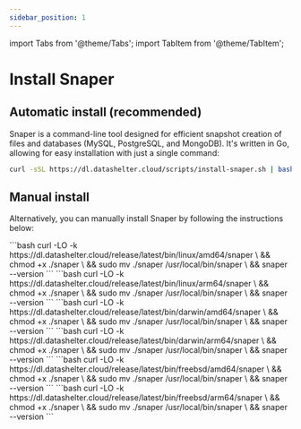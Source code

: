 ```yaml
---
sidebar_position: 1
---
```


import Tabs from '@theme/Tabs';
import TabItem from '@theme/TabItem';

# Install Snaper

## Automatic install (recommended)
Snaper is a command-line tool designed for efficient snapshot creation of files and databases (MySQL, PostgreSQL, and MongoDB). It's written in Go, allowing for easy installation with just a single command:

```bash
curl -sSL https://dl.datashelter.cloud/scripts/install-snaper.sh | bash
```

## Manual install

Alternatively, you can manually install Snaper by following the instructions below:

<Tabs groupId="operating-systems">
  <TabItem value="linux" label="Linux" default>
    <Tabs groupId="arch" defaultValue="amd64">
        <TabItem value="amd64" label="amd64">
            ```bash
            curl -LO -k https://dl.datashelter.cloud/release/latest/bin/linux/amd64/snaper \
            && chmod +x ./snaper \
            && sudo mv ./snaper /usr/local/bin/snaper \
            && snaper --version
            ```
        </TabItem>
        <TabItem value="arm64" label="arm64">
            ```bash
            curl -LO -k https://dl.datashelter.cloud/release/latest/bin/linux/arm64/snaper \
            && chmod +x ./snaper \
            && sudo mv ./snaper /usr/local/bin/snaper \
            && snaper --version
            ```
        </TabItem>
    </Tabs>
  </TabItem>
  <TabItem value="darwin" label="Darwin">
      <Tabs groupId="arch" defaultValue="amd64">
        <TabItem value="amd64" label="amd64">
            ```bash
            curl -LO -k https://dl.datashelter.cloud/release/latest/bin/darwin/amd64/snaper \
            && chmod +x ./snaper \
            && sudo mv ./snaper /usr/local/bin/snaper \
            && snaper --version
            ```
        </TabItem>
        <TabItem value="arm64" label="arm64">
            ```bash
            curl -LO -k https://dl.datashelter.cloud/release/latest/bin/darwin/arm64/snaper \
            && chmod +x ./snaper \
            && sudo mv ./snaper /usr/local/bin/snaper \
            && snaper --version
            ```
        </TabItem>
    </Tabs>
  </TabItem>
  <TabItem value="freebsd" label="FreeBSD">
      <Tabs groupId="arch" defaultValue="amd64">
        <TabItem value="amd64" label="amd64">
            ```bash
            curl -LO -k https://dl.datashelter.cloud/release/latest/bin/freebsd/amd64/snaper \
            && chmod +x ./snaper \
            && sudo mv ./snaper /usr/local/bin/snaper \
            && snaper --version
            ```
        </TabItem>
        <TabItem value="arm64" label="arm64">
            ```bash
            curl -LO -k https://dl.datashelter.cloud/release/latest/bin/freebsd/arm64/snaper \
            && chmod +x ./snaper \
            && sudo mv ./snaper /usr/local/bin/snaper \
            && snaper --version
            ```
        </TabItem>
    </Tabs>
  </TabItem>
</Tabs>